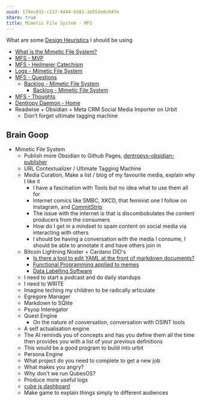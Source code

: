 ```yaml
---
uuid: 174ec832-c137-4d44-b581-3e552e0c047e
share: true
title: Mimetic File System - MFS
---
```

What are some [Design Heuristics](/5e01e1ef-4aa4-491d-8ac3-8f0343201a97) I should be using

* [What is the Mimetic File System?](/d6bc0e0e-54f2-4389-a143-3bb60f8daa61)
* [MFS - MVP](/728984f8-e3d3-4240-b500-1f82862993c2)
* [MFS - Heilmeier Catechism](/c24284e0-dfe6-443d-978c-82d6bc2384a0)
* [Logs - Mimetic File System](/44e97955-3c27-4c44-ad3f-35740e9b3990)
* [MFS - Questions](/3aea3735-f4db-4e42-be73-909c55bcf060) 
	* [Backlog - Mimetic File System](/undefined)
		* [Backlog - Mimetic File System](/undefined)
* [MFS - Thoughts](/d107b0cc-7fe9-4d95-84bc-ad06cb6ddfa4)
* [Dentropy Daemon - Home](/488cb22c-91d3-4d1e-bd47-b1588e3fb899)
* Readwise + Obsidian + Meta CRM Social Media Importer on Urbit
	* Don't forget ultimate tagging machine



## Brain Goop

* Mimetic File System
	* Publish more Obsidian to Github Pages, [dentropys-obsidian-publisher](/f43d858e-c32e-4d15-bfc4-456bb7f56ceb)
	* URL Contextualizer / Ultimate Tagging Machine
	* Media Curation, Make a list / blog of my favourite media, explain why I like it
		* I have a fascination with Tools but no idea what to use them all for
		* Internet comics like SMBC, XKCD, that feminist one I follow on Instagram, and [CommitStrip](https://www.commitstrip.com/en/)
		* The issue with the internet is that is discombobulates the content producers from the consumers
		* How do I get in a mindset to spam content on social media via interacting with others
		* I should be having a conversation with the media I consume, I should be able to annotate it and have others join in
	* Bitcoin Lightning Noster + Cardano DID's
		* [Is there a tool to edit YAML at the front of markdown documents?](/undefined)
		* [Functional Programming applied to memes](/undefined)
		* [Data Labelling Software](/0c54edbf-e89a-4694-a615-f9eeb2935485)
	* I need to start a podcast and do daily standups
	* I need to WRITE
	* Imagine teching my children to be radically articulate
	* Egregore Manager
	* Markdown to SQlite
	* Psyop Interegator
	* Quest Engine
		* On the nature of conversation, conversation with OSINT tools
	* A self actualisation engine
	* The AI reminds you of concepts and has you define them all the time then provides you with a list of your previous definitions
	* This would be a good program to build into urbit
	* Persona Engine
	* What project do you need to complete to get a new job
	* What makes you angry?
	* Why don't we run QubesOS?
	* Produce more useful logs
	* [cube js dashboard](/33b20e38-1e7e-4945-816e-58e9c7d58f5b)
	* Make game to explain things simply to different audiences